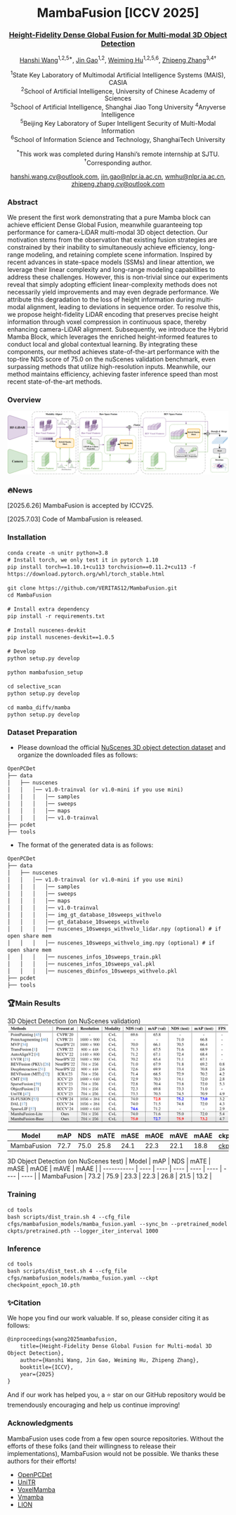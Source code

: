 <div align="center">
  <h1>MambaFusion [ICCV 2025]</h1>
  <h3>
    <a href="https://arxiv.org/abs/2507.04369" target="_blank" rel="noopener">
      Height-Fidelity Dense Global Fusion for Multi-modal 3D Object Detection
    </a>
  </h3>
  <p>
    <p>
  <a href="https://veritas12.github.io/" target="_blank" rel="noopener">Hanshi Wang</a><sup>1,2,5*</sup>,
  <a href="https://nlpr.ia.ac.cn/users/gaojin/index.htm" target="_blank" rel="noopener">Jin Gao</a><sup>1,2</sup>,
  <a href="https://people.ucas.ac.cn/~huweiming" target="_blank" rel="noopener">Weiming Hu</a><sup>1,2,5,6</sup>,
  <a href="https://zhipengzhang.cn/" target="_blank" rel="noopener">Zhipeng Zhang</a><sup>3,4†</sup>
</p>
  </p>
  <p>
    <sup>1</sup>State Key Laboratory of Multimodal Artificial Intelligence Systems (MAIS), CASIA<br/>
    <sup>2</sup>School of Artificial Intelligence, University of Chinese Academy of Sciences<br/>
    <sup>3</sup>School of Artificial Intelligence, Shanghai Jiao Tong University
    <sup>4</sup>Anyverse Intelligence<br/>
    <sup>5</sup>Beijing Key Laboratory of Super Intelligent Security of Multi-Modal Information<br/>
    <sup>6</sup>School of Information Science and Technology, ShanghaiTech University
  </p>
  <p>
    <sup>*</sup>This work was completed during Hanshi’s remote internship at SJTU.
    <sup>†</sup>Corresponding author.
  </p>
  <p>
    <a href="mailto:hanshi.wang.cv@outlook.com">hanshi.wang.cv@outlook.com</a>,
    <a href="mailto:jin.gao@nlpr.ia.ac.cn">jin.gao@nlpr.ia.ac.cn</a>,
    <a href="mailto:wmhu@nlpr.ia.ac.cn">wmhu@nlpr.ia.ac.cn</a>,
    <a href="mailto:zhipeng.zhang.cv@outlook.com">zhipeng.zhang.cv@outlook.com</a>
  </p>
</div>


### Abstract
We present the first work demonstrating that a pure Mamba block can achieve efficient Dense Global Fusion, meanwhile guaranteeing top performance for camera-LiDAR multi-modal 3D object detection. Our motivation stems from the observation that existing fusion strategies are constrained by their inability to simultaneously achieve efficiency, long-range modeling, and retaining complete scene information. Inspired by recent advances in state-space models (SSMs) and linear attention, we leverage their linear complexity and long-range modeling capabilities to address these challenges. However, this is non-trivial since our experiments reveal that simply adopting efficient linear-complexity methods does not necessarily yield improvements and may even degrade performance. We attribute this degradation to the loss of height information during multi-modal alignment, leading to deviations in sequence order. To resolve this, we propose height-fidelity LiDAR encoding that preserves precise height information through voxel compression in continuous space, thereby enhancing camera-LiDAR alignment. Subsequently, we introduce the Hybrid Mamba Block, which leverages the enriched height-informed features to conduct local and global contextual learning. By integrating these components, our method achieves state-of-the-art performance with the top-tire NDS score of 75.0 on the nuScenes validation benchmark, even surpassing methods that utilize high-resolution inputs. Meanwhile, our method maintains efficiency, achieving faster inference speed than most recent state-of-the-art methods. 
### Overview

![image-20250703170204193](assets/main.png)


### 🔥News
[2025.6.26] MambaFusion is accepted by ICCV25.

[2025.7.03] Code of MambaFusion is released.

### Installation

```
conda create -n unitr python=3.8
# Install torch, we only test it in pytorch 1.10
pip install torch==1.10.1+cu113 torchvision==0.11.2+cu113 -f https://download.pytorch.org/whl/torch_stable.html

git clone https://github.com/VERITAS12/MambaFusion.git
cd MambaFusion

# Install extra dependency
pip install -r requirements.txt

# Install nuscenes-devkit
pip install nuscenes-devkit==1.0.5

# Develop
python setup.py develop

python mambafusion_setup  

cd selective_scan
python setup.py develop

cd mamba_diffv/mamba
python setup.py develop
```

### Dataset Preparation

- Please download the official [NuScenes 3D object detection dataset](https://www.nuscenes.org/download) and organize the downloaded files as follows:

```
OpenPCDet
├── data
│   ├── nuscenes
│   │   │── v1.0-trainval (or v1.0-mini if you use mini)
│   │   │   │── samples
│   │   │   │── sweeps
│   │   │   │── maps
│   │   │   │── v1.0-trainval  
├── pcdet
├── tools
```

- The format of the generated data is as follows:

```
OpenPCDet
├── data
│   ├── nuscenes
│   │   │── v1.0-trainval (or v1.0-mini if you use mini)
│   │   │   │── samples
│   │   │   │── sweeps
│   │   │   │── maps
│   │   │   │── v1.0-trainval  
│   │   │   │── img_gt_database_10sweeps_withvelo
│   │   │   │── gt_database_10sweeps_withvelo
│   │   │   │── nuscenes_10sweeps_withvelo_lidar.npy (optional) # if open share mem
│   │   │   │── nuscenes_10sweeps_withvelo_img.npy (optional) # if open share mem
│   │   │   │── nuscenes_infos_10sweeps_train.pkl  
│   │   │   │── nuscenes_infos_10sweeps_val.pkl
│   │   │   │── nuscenes_dbinfos_10sweeps_withvelo.pkl
├── pcdet
├── tools
```
### 🏆Main Results
3D Object Detection (on NuScenes validation)
![image-20250703170204193](assets/results.png)

| Model       | mAP  | NDS  | mATE | mASE | mAOE | mAVE | mAAE | ckpt                                                         | Log                                                         |
| ----------- | ---- | ---- | ---- | ---- | ---- | ---- | ---- | ------------------------------------------------------------ | ----------------------------------------------------------- |
| MambaFusion | 72.7 | 75.0 | 25.8 | 24.1 | 22.3 | 22.1 | 18.8 | [ckpt](https://drive.google.com/drive/folders/1TqvpIHA7plzoFdnGWvFgVYr45bgz-nQ3?usp=drive_link) | [Log](https://drive.google.com/drive/folders/1TqvpIHA7plzoFdnGWvFgVYr45bgz-nQ3?usp=drive_link) |

3D Object Detection  (on NuScenes test)
| Model       | mAP  | NDS  | mATE | mASE | mAOE | mAVE | mAAE |
| ----------- | ---- | ---- | ---- | ---- | ---- | ---- | ---- |
| MambaFusion | 73.2 | 75.9 | 23.3 | 22.3 | 26.8 | 21.5 | 13.2 |
### Training

```
cd tools
bash scripts/dist_train.sh 4 --cfg_file cfgs/mambafusion_models/mamba_fusion.yaml --sync_bn --pretrained_model ckpts/pretrained.pth --logger_iter_interval 1000
```

### Inference

```
cd tools
bash scripts/dist_test.sh 4 --cfg_file cfgs/mambafusion_models/mamba_fusion.yaml --ckpt checkpoint_epoch_10.pth
```
### ✨Citation
We hope you find our work valuable. If so, please consider citing it as follows:
```
@inproceedings{wang2025mambafusion,
    title={Height-Fidelity Dense Global Fusion for Multi-modal 3D Object Detection},
    author={Hanshi Wang, Jin Gao, Weiming Hu, Zhipeng Zhang},
    booktitle={ICCV},
    year={2025}
}
```
And if our work has helped you, a ⭐ star on our GitHub repository would be tremendously encouraging and help us continue improving!
### Acknowledgments
MambaFusion uses code from a few open source repositories. Without the efforts of these folks (and their willingness to release their implementations), MambaFusion would not be possible. We thanks these authors for their efforts!
- [OpenPCDet](https://github.com/VERITAS12/MambaFusion/blob/main)
- [UniTR](https://github.com/Haiyang-W/UniTR)
- [VoxelMamba](https://github.com/gwenzhang/Voxel-Mamba)
- [Vmamba](https://github.com/MzeroMiko/VMamba)
- [LION](https://github.com/happinesslz/LION)